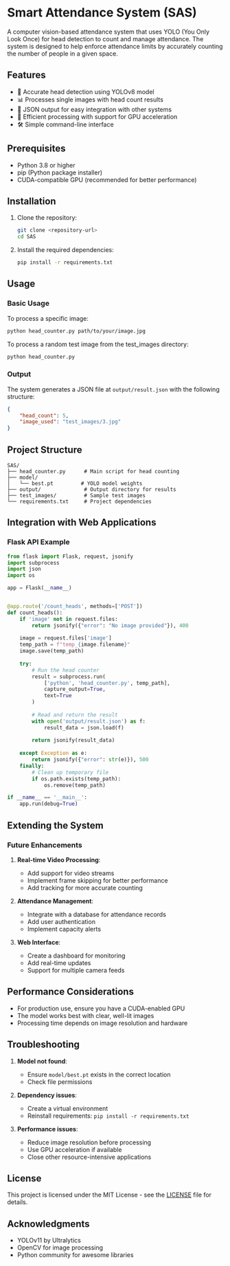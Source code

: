 # Smart Attendance System (SAS)

A computer vision-based attendance system that uses YOLO (You Only Look Once) for head detection to count and manage attendance. The system is designed to help enforce attendance limits by accurately counting the number of people in a given space.

## Features

- 🎯 Accurate head detection using YOLOv8 model
- 📊 Processes single images with head count results
- 📝 JSON output for easy integration with other systems
- 🚀 Efficient processing with support for GPU acceleration
- 🛠️ Simple command-line interface

## Prerequisites

- Python 3.8 or higher
- pip (Python package installer)
- CUDA-compatible GPU (recommended for better performance)

## Installation

1. Clone the repository:
   ```bash
   git clone <repository-url>
   cd SAS
   ```

2. Install the required dependencies:
   ```bash
   pip install -r requirements.txt
   ```

## Usage

### Basic Usage

To process a specific image:
```bash
python head_counter.py path/to/your/image.jpg
```

To process a random test image from the test_images directory:
```bash
python head_counter.py
```

### Output

The system generates a JSON file at `output/result.json` with the following structure:
```json
{
    "head_count": 5,
    "image_used": "test_images/3.jpg"
}
```

## Project Structure

```
SAS/
├── head_counter.py      # Main script for head counting
├── model/
│   └── best.pt         # YOLO model weights
├── output/              # Output directory for results
├── test_images/         # Sample test images
└── requirements.txt     # Project dependencies
```

## Integration with Web Applications

### Flask API Example

```python
from flask import Flask, request, jsonify
import subprocess
import json
import os

app = Flask(__name__)


@app.route('/count_heads', methods=['POST'])
def count_heads():
    if 'image' not in request.files:
        return jsonify({"error": "No image provided"}), 400
    
    image = request.files['image']
    temp_path = f"temp_{image.filename}"
    image.save(temp_path)
    
    try:
        # Run the head counter
        result = subprocess.run(
            ['python', 'head_counter.py', temp_path],
            capture_output=True,
            text=True
        )
        
        # Read and return the result
        with open('output/result.json') as f:
            result_data = json.load(f)
        
        return jsonify(result_data)
        
    except Exception as e:
        return jsonify({"error": str(e)}), 500
    finally:
        # Clean up temporary file
        if os.path.exists(temp_path):
            os.remove(temp_path)

if __name__ == '__main__':
    app.run(debug=True)
```

## Extending the System

### Future Enhancements

1. **Real-time Video Processing**:
   - Add support for video streams
   - Implement frame skipping for better performance
   - Add tracking for more accurate counting

2. **Attendance Management**:
   - Integrate with a database for attendance records
   - Add user authentication
   - Implement capacity alerts

3. **Web Interface**:
   - Create a dashboard for monitoring
   - Add real-time updates
   - Support for multiple camera feeds

## Performance Considerations

- For production use, ensure you have a CUDA-enabled GPU
- The model works best with clear, well-lit images
- Processing time depends on image resolution and hardware

## Troubleshooting

1. **Model not found**:
   - Ensure `model/best.pt` exists in the correct location
   - Check file permissions

2. **Dependency issues**:
   - Create a virtual environment
   - Reinstall requirements: `pip install -r requirements.txt`

3. **Performance issues**:
   - Reduce image resolution before processing
   - Use GPU acceleration if available
   - Close other resource-intensive applications

## License

This project is licensed under the MIT License - see the [LICENSE](LICENSE) file for details.

## Acknowledgments

- YOLOv11 by Ultralytics
- OpenCV for image processing
- Python community for awesome libraries
